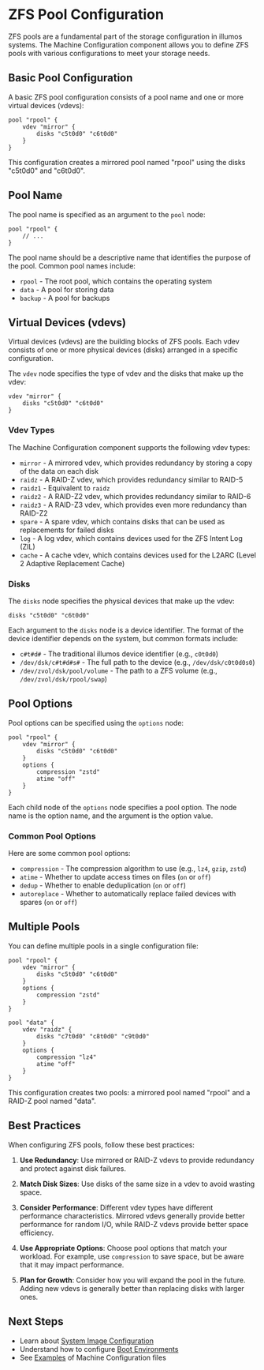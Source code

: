 # ZFS Pool Configuration

ZFS pools are a fundamental part of the storage configuration in illumos systems. The Machine Configuration component allows you to define ZFS pools with various configurations to meet your storage needs.

## Basic Pool Configuration

A basic ZFS pool configuration consists of a pool name and one or more virtual devices (vdevs):

```kdl
pool "rpool" {
    vdev "mirror" {
        disks "c5t0d0" "c6t0d0"
    }
}
```

This configuration creates a mirrored pool named "rpool" using the disks "c5t0d0" and "c6t0d0".

## Pool Name

The pool name is specified as an argument to the `pool` node:

```kdl
pool "rpool" {
    // ...
}
```

The pool name should be a descriptive name that identifies the purpose of the pool. Common pool names include:

- `rpool` - The root pool, which contains the operating system
- `data` - A pool for storing data
- `backup` - A pool for backups

## Virtual Devices (vdevs)

Virtual devices (vdevs) are the building blocks of ZFS pools. Each vdev consists of one or more physical devices (disks) arranged in a specific configuration.

The `vdev` node specifies the type of vdev and the disks that make up the vdev:

```kdl
vdev "mirror" {
    disks "c5t0d0" "c6t0d0"
}
```

### Vdev Types

The Machine Configuration component supports the following vdev types:

- `mirror` - A mirrored vdev, which provides redundancy by storing a copy of the data on each disk
- `raidz` - A RAID-Z vdev, which provides redundancy similar to RAID-5
- `raidz1` - Equivalent to `raidz`
- `raidz2` - A RAID-Z2 vdev, which provides redundancy similar to RAID-6
- `raidz3` - A RAID-Z3 vdev, which provides even more redundancy than RAID-Z2
- `spare` - A spare vdev, which contains disks that can be used as replacements for failed disks
- `log` - A log vdev, which contains devices used for the ZFS Intent Log (ZIL)
- `cache` - A cache vdev, which contains devices used for the L2ARC (Level 2 Adaptive Replacement Cache)

### Disks

The `disks` node specifies the physical devices that make up the vdev:

```kdl
disks "c5t0d0" "c6t0d0"
```

Each argument to the `disks` node is a device identifier. The format of the device identifier depends on the system, but common formats include:

- `c#t#d#` - The traditional illumos device identifier (e.g., `c0t0d0`)
- `/dev/dsk/c#t#d#s#` - The full path to the device (e.g., `/dev/dsk/c0t0d0s0`)
- `/dev/zvol/dsk/pool/volume` - The path to a ZFS volume (e.g., `/dev/zvol/dsk/rpool/swap`)

## Pool Options

Pool options can be specified using the `options` node:

```kdl
pool "rpool" {
    vdev "mirror" {
        disks "c5t0d0" "c6t0d0"
    }
    options {
        compression "zstd"
        atime "off"
    }
}
```

Each child node of the `options` node specifies a pool option. The node name is the option name, and the argument is the option value.

### Common Pool Options

Here are some common pool options:

- `compression` - The compression algorithm to use (e.g., `lz4`, `gzip`, `zstd`)
- `atime` - Whether to update access times on files (`on` or `off`)
- `dedup` - Whether to enable deduplication (`on` or `off`)
- `autoreplace` - Whether to automatically replace failed devices with spares (`on` or `off`)

## Multiple Pools

You can define multiple pools in a single configuration file:

```kdl
pool "rpool" {
    vdev "mirror" {
        disks "c5t0d0" "c6t0d0"
    }
    options {
        compression "zstd"
    }
}

pool "data" {
    vdev "raidz" {
        disks "c7t0d0" "c8t0d0" "c9t0d0"
    }
    options {
        compression "lz4"
        atime "off"
    }
}
```

This configuration creates two pools: a mirrored pool named "rpool" and a RAID-Z pool named "data".

## Best Practices

When configuring ZFS pools, follow these best practices:

1. **Use Redundancy**: Use mirrored or RAID-Z vdevs to provide redundancy and protect against disk failures.

2. **Match Disk Sizes**: Use disks of the same size in a vdev to avoid wasting space.

3. **Consider Performance**: Different vdev types have different performance characteristics. Mirrored vdevs generally provide better performance for random I/O, while RAID-Z vdevs provide better space efficiency.

4. **Use Appropriate Options**: Choose pool options that match your workload. For example, use `compression` to save space, but be aware that it may impact performance.

5. **Plan for Growth**: Consider how you will expand the pool in the future. Adding new vdevs is generally better than replacing disks with larger ones.

## Next Steps

- Learn about [System Image Configuration](image.md)
- Understand how to configure [Boot Environments](boot-environment.md)
- See [Examples](examples.md) of Machine Configuration files